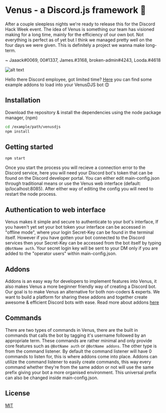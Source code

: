 # Venus - a Discord.js framework 🤖

After a couple sleepless nights we're ready to release this for the Discord Hack Week event. The idea of Venus is something our team has visioned making for a long time, mainly for the efficiency of our own bot. Not everything is perfect as of yet but I think we managed pretty well on the four days we were given. This is definitely  a project we wanna make long-term.

~ Jaaack#0069, 00#1337, James.#3168, broken-admin#4243, Looda.#4618

![alt text](https://i.gyazo.com/9168847b2ba3502c04e6081eb9fb831c.gif)

Hello there Discord employee, got limited time? [Here](https://github.com/JacobWennebro/venusdjs-addons) you can find some example addons to load into your VenusDJS bot 😊

## Installation

Download the repository & install the dependencies using the node package manager, (npm)

```bash
cd /example/path/venusdjs
npm install
```

## Getting started

```
npm start
```

Once you start the process you will recieve a connection error to the Discord service, here you will need your Discord bot's token that can be found on the Discord developer portal. You can either edit main-config.json through traditional means or use the Venus web interface (default: ip/localhost:8085). After either way of editing the config you will need to restart the node process.

## Authentication to web interface
Venus makes it simple and secure to authenticate to your bot's interface, If you haven't yet set your bot token your interface can be accessed in "offline mode", where your login Secret-Key can be found in the terminal itself. However if you have gotten your bot connected to the Discord services then your Secret-Key can be accessed from the bot itself by typing `@BotName auth`. Your secret login key will be sent to your DM only if you are added to the "operator users" within main-config.json.

## Addons
Addons is an easy way for developers to implement features into Venus, it also makes Venus a more beginner friendly way of creating a Discord bot. Our goal is to make Venus an alternative for both non-coders & experts. We want to build a platform for sharing these addons and together create awesome & efficient Discord bots with ease. Read more about addons [here](https://github.com/JacobWennebro/venusdjs-addons)

## Commands
There are two types of commands in Venus, there are the built in commands that calls the bot by tagging it's username followed by an appropriate term. These commands are rather minimal and only provide core features such as `@BotName auth` or `@BotName addons`. The other type is from the command listener. By default the command listener will have 0 commands to listen for, this is where addons come into place. Addons can utilize the command listener to easily create commands, this way every command whether they're from the same addon or not will use the same prefix giving your bot a more organised environment. This universal prefix can also be changed inside main-config.json.

## License
[MIT](https://choosealicense.com/licenses/mit/)